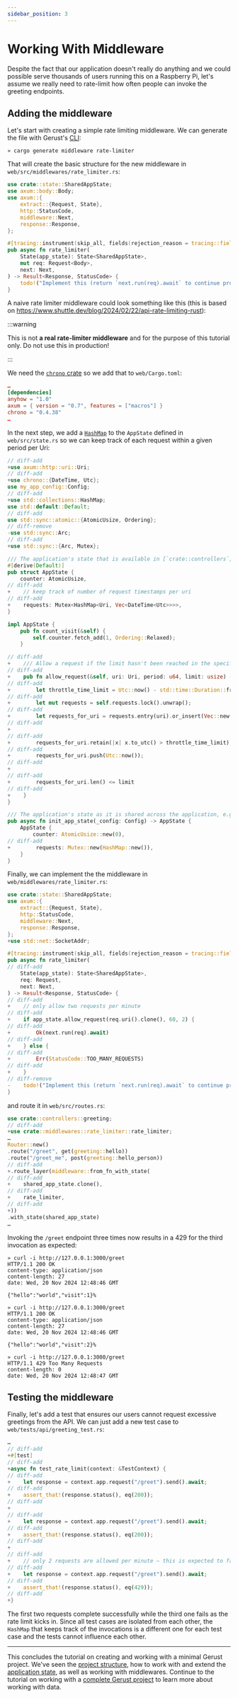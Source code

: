 ```yaml
---
sidebar_position: 3
---
```


# Working With Middleware

Despite the fact that our application doesn't really do anything and we could possible serve thousands of users running this on a Raspberry Pi, let's assume we really need to rate-limit how often people can invoke the greeting endpoints.

## Adding the middleware

Let's start with creating a simple rate limiting middleware. We can generate the file with Gerust's [CLI](../architecture/the-cli-crate):

```
» cargo generate middleware rate-limiter
```

That will create the basic structure for the new middleware in `web/src/middlewares/rate_limiter.rs`:

```rust
use crate::state::SharedAppState;
use axum::body::Body;
use axum::{
    extract::{Request, State},
    http::StatusCode,
    middleware::Next,
    response::Response,
};

#[tracing::instrument(skip_all, fields(rejection_reason = tracing::field::Empty))]
pub async fn rate_limiter(
    State(app_state): State<SharedAppState>,
    mut req: Request<Body>,
    next: Next,
) -> Result<Response, StatusCode> {
    todo!("Implement this (return `next.run(req).await` to continue processing the request or Err(StatusCode) to error out).")
}
```

A naive rate limiter middleware could look something like this (this is based on https://www.shuttle.dev/blog/2024/02/22/api-rate-limiting-rust):

:::warning

This is not **a real rate-limiter middleware** and for the purpose of this tutorial only. Do not use this in production!

:::

We need the [`chrono` crate](https://crates.io/crates/chrono) so we add that to `web/Cargo.toml`:

```toml
…
[dependencies]
anyhow = "1.0"
axum = { version = "0.7", features = ["macros"] }
chrono = "0.4.38"
…
```

In the next step, we add a [`HashMap`](https://doc.rust-lang.org/std/collections/struct.HashMap.html) to the `AppState` defined in `web/src/state.rs` so we can keep track of each request within a given period per Uri:

```rust
// diff-add
+use axum::http::uri::Uri;
// diff-add
+use chrono::{DateTime, Utc};
use my_app_config::Config;
// diff-add
+use std::collections::HashMap;
use std::default::Default;
// diff-add
use std::sync::atomic::{AtomicUsize, Ordering};
// diff-remove
-use std::sync::Arc;
// diff-add
+use std::sync::{Arc, Mutex};

/// The application's state that is available in [`crate::controllers`] and [`crate::middlewares`].
#[derive(Default)]
pub struct AppState {
    counter: AtomicUsize,
// diff-add
+    // keep track of number of request timestamps per uri
// diff-add
+    requests: Mutex<HashMap<Uri, Vec<DateTime<Utc>>>>,
}

impl AppState {
    pub fn count_visit(&self) {
        self.counter.fetch_add(1, Ordering::Relaxed);
    }

// diff-add
+    /// Allow a request if the limit hasn't been reached in the specified period (in seconds)
// diff-add
+    pub fn allow_request(&self, uri: Uri, period: u64, limit: usize) -> bool {
// diff-add
+        let throttle_time_limit = Utc::now() - std::time::Duration::from_secs(period);
// diff-add
+        let mut requests = self.requests.lock().unwrap();
// diff-add
+        let requests_for_uri = requests.entry(uri).or_insert(Vec::new());
// diff-add
+
// diff-add
+        requests_for_uri.retain(|x| x.to_utc() > throttle_time_limit);
// diff-add
+        requests_for_uri.push(Utc::now());
// diff-add
+
// diff-add
+        requests_for_uri.len() <= limit
// diff-add
+    }
}

/// The application's state as it is shared across the application, e.g. in controllers and middlewares.
pub async fn init_app_state(_config: Config) -> AppState {
    AppState {
        counter: AtomicUsize::new(0),
// diff-add
+        requests: Mutex::new(HashMap::new()),
    }
}
```

Finally, we can implement the the middleware in `web/middlewares/rate_limiter.rs`:

```rust
use crate::state::SharedAppState;
use axum::{
    extract::{Request, State},
    http::StatusCode,
    middleware::Next,
    response::Response,
};
+use std::net::SocketAddr;

#[tracing::instrument(skip_all, fields(rejection_reason = tracing::field::Empty))]
pub async fn rate_limiter(
// diff-add
    State(app_state): State<SharedAppState>,
    req: Request,
    next: Next,
) -> Result<Response, StatusCode> {
// diff-add
+    // only allow two requests per minute
// diff-add
+    if app_state.allow_request(req.uri().clone(), 60, 2) {
// diff-add
+        Ok(next.run(req).await)
// diff-add
+    } else {
// diff-add
+        Err(StatusCode::TOO_MANY_REQUESTS)
// diff-add
+    }
// diff-remove
-    todo!("Implement this (return `next.run(req).await` to continue processing the request or Err(StatusCode) to error out).")
}
```

and route it in `web/src/routes.rs`:

```rust
use crate::controllers::greeting;
// diff-add
+use crate::middlewares::rate_limiter::rate_limiter;
…
Router::new()
.route("/greet", get(greeting::hello))
.route("/greet_me", post(greeting::hello_person))
// diff-add
+.route_layer(middleware::from_fn_with_state(
// diff-add
+    shared_app_state.clone(),
// diff-add
+    rate_limiter,
// diff-add
+))
.with_state(shared_app_state)
…
```

Invoking the `/greet` endpoint three times now results in a 429 for the third invocation as expected:

```
» curl -i http://127.0.0.1:3000/greet
HTTP/1.1 200 OK
content-type: application/json
content-length: 27
date: Wed, 20 Nov 2024 12:48:46 GMT

{"hello":"world","visit":1}%

» curl -i http://127.0.0.1:3000/greet
HTTP/1.1 200 OK
content-type: application/json
content-length: 27
date: Wed, 20 Nov 2024 12:48:46 GMT

{"hello":"world","visit":2}%

» curl -i http://127.0.0.1:3000/greet
HTTP/1.1 429 Too Many Requests
content-length: 0
date: Wed, 20 Nov 2024 12:48:47 GMT
```

## Testing the middleware

Finally, let's add a test that ensures our users cannot request excessive greetings from the API. We can just add a new test case to `web/tests/api/greeting_test.rs`:

```rust
…
// diff-add
+#[test]
// diff-add
+async fn test_rate_limit(context: &TestContext) {
// diff-add
+    let response = context.app.request("/greet").send().await;
// diff-add
+    assert_that!(response.status(), eq(200));
// diff-add
+
// diff-add
+    let response = context.app.request("/greet").send().await;
// diff-add
+    assert_that!(response.status(), eq(200));
// diff-add
+
// diff-add
+    // only 2 requests are allowed per minute – this is expected to fail
// diff-add
+    let response = context.app.request("/greet").send().await;
// diff-add
+    assert_that!(response.status(), eq(429));
// diff-add
+}
```

The first two requests complete successfully while the third one fails as the rate limit kicks in. Since all test cases are isolated from each other, the `HashMap` that keeps track of the invocations is a different one for each test case and the tests cannot influence each other.

---

This concludes the tutorial on creating and working with a minimal Gerust project. We've seen the [project structure](../tutorial-minimal), how to work with and extend the [application state](./application-state), as well as working with middlewares. Continue to the tutorial on working with a [complete Gerust project](../tutorial-standard) to learn more about working with data.
